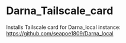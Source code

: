 # Darna_Tailscale_card
Installs Tailscale card for Darna_local instance: https://github.com/seapoe1809/Darna_local
